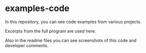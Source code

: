 # examples-code

In this repository, you can see code examples from various projects.

Excerpts from the full program are used here.

Also in the readme files you can see screenshots of this code and developer comments.
